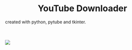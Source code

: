 
<h1 style="text-align: center; width=100%">YouTube Downloader</h1>
created with python, pytube and tkinter.
<br><br><br><br>
<img src="https://user-images.githubusercontent.com/46064260/119309281-62815680-bc6e-11eb-9093-4b82892bc2ea.png">

